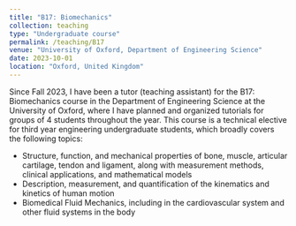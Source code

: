 ```yaml
---
title: "B17: Biomechanics"
collection: teaching
type: "Undergraduate course"
permalink: /teaching/B17
venue: "University of Oxford, Department of Engineering Science"
date: 2023-10-01
location: "Oxford, United Kingdom"
---
```


Since Fall 2023, I have been a tutor (teaching assistant) for the B17: Biomechanics course in the Department of Engineering Science at the University of Oxford, where I have planned and organized tutorials for groups of 4 students throughout the year. This course is a technical elective for third year engineering undergraduate students, which broadly covers the following topics:
* Structure, function, and mechanical properties of bone, muscle, articular cartilage, tendon and ligament, along with measurement methods, clinical applications, and mathematical models
* Description, measurement, and quantification of the kinematics and kinetics of human motion
* Biomedical Fluid Mechanics, including in the cardiovascular system and other fluid systems in the body
